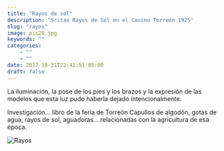 ```yaml
---
title: "Rayos de sol"
description: "Sritas Rayos de Sol en el Casino Torreón 1925"
slug: "rayos"
image: pic20.jpg
keywords: ""
categories: 
    - ""
    - ""
date: 2017-10-31T22:42:51-05:00
draft: false
---
```

La iluminación, la pose de los pies y los brazos y la expresión de las modelos  que esta luz pudo haberla dejado intencionalmente.

Investigación... libro de la feria de Torreón
Capullos de algodón, gotas de agua, rayos de sol, aguadoras... relacionadas con la agricultura de esa época.

![Rayos](https://claudiaguerreros.github.io/juliososa/img/pic20.jpg)
